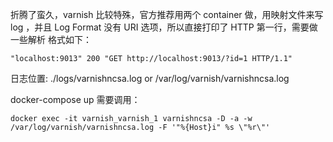 折腾了蛮久，varnish 比较特殊，官方推荐用两个 container 做，用映射文件来写 log ，并且 Log Format 没有 URI 选项，所以直接打印了 HTTP 第一行，需要做一些解析
格式如下：
```
"localhost:9013" 200 "GET http://localhost:9013/?id=1 HTTP/1.1"
```
日志位置: ./logs/varnishncsa.log or /var/log/varnish/varnishncsa.log


docker-compose up 需要调用：

```
docker exec -it varnish_varnish_1 varnishncsa -D -a -w /var/log/varnish/varnishncsa.log -F '"%{Host}i" %s \"%r\"'
```